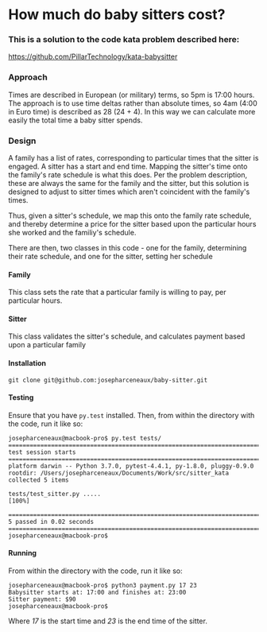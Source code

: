 # How much do baby sitters cost?

### This is a solution to the code kata problem described here:

https://github.com/PillarTechnology/kata-babysitter

### Approach

Times are described in European (or military) terms, so 5pm is 17:00 hours. The approach is to use time deltas rather than absolute times, so 4am (4:00 in Euro time) is described as 28 (24 + 4). In this way we can calculate more easily the total time a baby sitter spends.

### Design

A family has a list of rates, corresponding to particular times that the sitter is engaged. A sitter has a start and end time. Mapping the sitter's time onto the family's rate schedule is what this does. Per the problem description, these are always the same for the family and the sitter, but this solution is designed to adjust to sitter times which aren't coincident with the family's times.

Thus, given a sitter's schedule, we map this onto the family rate schedule, and thereby determine a price for the sitter based upon the particular hours she worked and the familiy's schedule.

There are then, two classes in this code - one for the family, determining their rate schedule, and one for the sitter, setting her schedule

#### Family

This class sets the rate that a particular family is willing to pay, per particular hours.

#### Sitter

This class validates the sitter's schedule, and calculates payment based upon a particular family

#### Installation

```
git clone git@github.com:josepharceneaux/baby-sitter.git
```

#### Testing

Ensure that you have `py.test` installed. Then, from within the directory with the code, run it like so:

```
josepharceneaux@macbook-pro$ py.test tests/
=============================================================================== test session starts ===============================================================================
platform darwin -- Python 3.7.0, pytest-4.4.1, py-1.8.0, pluggy-0.9.0
rootdir: /Users/josepharceneaux/Documents/Work/src/sitter_kata
collected 5 items                                                                                                                                                                 

tests/test_sitter.py .....                                                                                                                                                  [100%]

============================================================================ 5 passed in 0.02 seconds =============================================================================
josepharceneaux@macbook-pro$ 
```

#### Running

From within the directory with the code, run it like so:

```
josepharceneaux@macbook-pro$ python3 payment.py 17 23
Babysitter starts at: 17:00 and finishes at: 23:00
Sitter payment: $90
josepharceneaux@macbook-pro$ 
```

Where *17* is the start time and *23* is the end time of the sitter.

